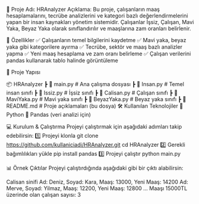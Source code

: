 📌 Proje Adı: HRAnalyzer
Açıklama:
Bu proje, çalışanların maaş hesaplamalarını, tecrübe analizlerini ve kategori bazlı değerlendirmelerini yapan bir insan kaynakları yönetim sistemidir. Çalışanlar İşsiz, Çalışan, Mavi Yaka, Beyaz Yaka olarak sınıflandırılır ve maaşlarına zam oranları belirlenir.

🚀 Özellikler
✅ Çalışanların temel bilgilerini kaydetme
✅ Mavi yaka, beyaz yaka gibi kategorilere ayırma
✅ Tecrübe, sektör ve maaş bazlı analizler yapma
✅ Yeni maaş hesaplama ve zam oranı belirleme
✅ Çalışan verilerini pandas kullanarak tablo halinde görüntüleme

📂 Proje Yapısı

📦 HRAnalyzer
 ┣ 📜 main.py               # Ana çalışma dosyası
 ┣ 📜 Insan.py              # Temel insan sınıfı
 ┣ 📜 Issiz.py              # İşsiz sınıfı
 ┣ 📜 Calisan.py            # Çalışan sınıfı
 ┣ 📜 MaviYaka.py           # Mavi yaka sınıfı
 ┣ 📜 BeyazYaka.py          # Beyaz yaka sınıfı
 ┣ 📜 README.md             # Proje açıklamaları (bu dosya)
🛠 Kullanılan Teknolojiler
🔹 Python
🔹 Pandas (veri analizi için)

💻 Kurulum & Çalıştırma
Projeyi çalıştırmak için aşağıdaki adımları takip edebilirsin:
1️⃣ Projeyi klonla
git clone https://github.com/kullaniciadi/HRAnalyzer.git
cd HRAnalyzer
2️⃣ Gerekli bağımlılıkları yükle
pip install pandas
3️⃣ Projeyi çalıştır
python main.py

📊 Örnek Çıktılar
Projeyi çalıştırdığında aşağıdaki gibi bir çıktı alabilirsin:

Calisan sinifi
Ad: Deniz, Soyad: Kara, Maaş: 13000, Yeni Maaş: 14200
Ad: Merve, Soyad: Yilmaz, Maaş: 12200, Yeni Maaş: 12800
...
Maaşı 15000TL üzerinde olan çalışan sayısı: 3
 
